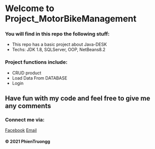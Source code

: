 # Welcome to Project_MotorBikeManagement

### You will find in this repo the following stuff: 
* This repo has a basic project about Java-DESK
* Techs: JDK 1.8, SQLServer, OOP, NetBeans8.2

### Project functions include:
- CRUD product
- Load Data From DATABASE
- Login

## Have fun with my code and feel free to give me any comments

### Connect me via:
[Facebook](https://www.facebook.com/phien.truong.20)
[Email](phientruong20@gmail.com)


####  © 2021 PhienTruongg
